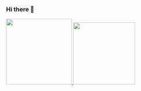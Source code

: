### Hi there 👋

<!--
**Gustavolongen-hub/gustavolongen-hub** is a ✨ _special_ ✨ repository because its `README.md` (this file) appears on your GitHub profile.

Here are some ideas to get you started:

- 🔭 I’m currently working on ...
- 🌱 I’m currently learning ...
- 👯 I’m looking to collaborate on ...
- 🤔 I’m looking for help with ...
- 💬 Ask me about ...
- 📫 How to reach me: ...
- 😄 Pronouns: ...
- ⚡ Fun fact: ...
-->
<div>
  <a href="https://github.com/gustavolongen-hub">
  <img height="180em" src="https://github-readme-stats.vercel.app/api?username=gustavolongen-hub&show_icons=true&theme=dracula&include_all_commits=true&count_private=true"/>
  <img height="170em" src="https://github-readme-stats.vercel.app/api/top-langs/?username=gustavolongen-hub&layout=compact&langs_count=7&theme=dracula"/>
</div>
